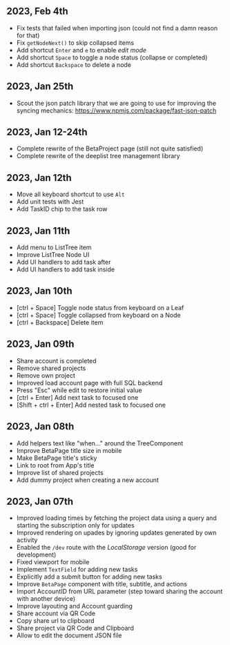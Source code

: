 ## 2023, Feb 4th
- Fix tests that failed when importing json (could not find a damn reason for that)
- Fix `getNodeNext()` to skip collapsed items
- Add shortcut `Enter` and `e` to enable _edit mode_
- Add shortcut `Space` to toggle a node status (collapse or completed)
- Add shortcut `Backspace` to delete a node

## 2023, Jan 25th
- Scout the json patch library that we are going to use for improving the syncing mechanics: https://www.npmjs.com/package/fast-json-patch

## 2023, Jan 12-24th
- Complete rewrite of the BetaProject page (still not quite satisfied)
- Complete rewrite of the deeplist tree management library

## 2023, Jan 12th
- Move all keyboard shortcut to use `Alt`
- Add unit tests with Jest
- Add TaskID chip to the task row

## 2023, Jan 11th
- Add menu to ListTree item
- Improve ListTree Node UI
- Add UI handlers to add task after
- Add UI handlers to add task inside

## 2023, Jan 10th
- [ctrl + Space] Toggle node status from keyboard on a Leaf
- [ctrl + Space] Toggle collapsed from keyboard on a Node
- [ctrl + Backspace] Delete item

## 2023, Jan 09th
- Share account is completed
- Remove shared projects
- Remove own project
- Improved load account page with full SQL backend
- Press "Esc" while edit to restore initial value
- [ctrl + Enter] Add next task to focused one
- [Shift + ctrl + Enter] Add nested task to focused one

## 2023, Jan 08th
- Add helpers text like "when..." around the TreeComponent
- Improve BetaPage title size in mobile
- Make BetaPage title's sticky
- Link to root from App's title
- Improve list of shared projects
- Add dummy project when creating a new account

## 2023, Jan 07th

- Improved loading times by fetching the project data using a query and starting the subscription only for updates
- Improved rendering on upades by ignoring updates generated by own activity
- Enabled the `/dev` route with the _LocalStorage_ version (good for development)
- Fixed viewport for mobile
- Implement `TextField` for adding new tasks
- Explicitly add a submit button for adding new tasks
- Improve `BetaPage` component with title, subtitle, and actions
- Import AccountID from URL parameter (step toward sharing the account with another device)
- Improve layouting and Account guarding
- Share account via QR Code
- Copy share url to clipboard
- Share project via QR Code and Clipboard
- Allow to edit the document JSON file
